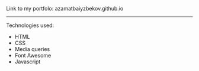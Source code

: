 Link to my portfolo: azamatbaiyzbekov.github.io

--------------------------------------------------------

Technologies used: 
- HTML
- CSS
- Media queries
- Font Awesome 
- Javascript


